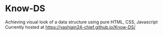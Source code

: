 # Know-DS
Achieving visual look of a data structure using pure HTML, CSS, Javascript<br>Currently hosted at https://yashjain24-chief.github.io/Know-DS/
